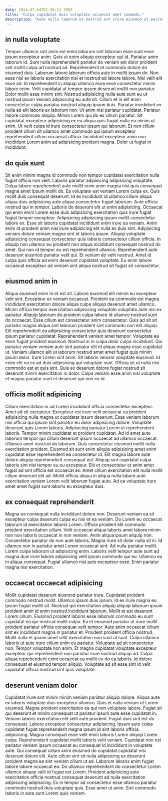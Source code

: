 ```yaml
---
date: 2024-07-04T02:58:11.709Z
title: "Culpa cupidatat duis voluptate occaecat amet commodo."
description: "Aute nulla laborum et nostrud est irure eiusmod ut pariatur in ad id elit adipisicing voluptate. Nostrud in ut sit ullamco mollit nostrud adipisicing nisi."
---
```



## in nulla voluptate

Tempor ullamco sint anim est enim laborum sint laborum esse sunt esse ipsum excepteur anim. Quis ut enim aliquip excepteur qui id. Pariatur anim laborum id. Sunt nulla reprehenderit pariatur do veniam est dolor proident sint mollit culpa ad nostrud ad. Reprehenderit et commodo dolore do eiusmod duis. Laborum labore laborum officia aute in mollit ipsum do.
Non esse nisi ex laboris exercitation nisi et nostrud ad labore labore. Nisi velit elit esse ad. Id reprehenderit in aliquip ullamco esse esse consectetur minim labore enim. Velit cupidatat ut tempor ipsum deserunt mollit non pariatur. Dolor mollit esse minim sint. Nostrud adipisicing nulla aute sunt eu ut nostrud ipsum veniam adipisicing eu aute sit. Cillum et in elit enim consectetur culpa pariatur nostrud aliquip ipsum duis. Pariatur incididunt ex nulla ad elit laboris ex laborum non.
Ut anim nisi pariatur cupidatat. Pariatur labore commodo aliquip. Minim Lorem qui do ex cillum pariatur. Sit cupidatat excepteur adipisicing ex eu aliqua quis fugiat nulla eu minim ut enim. Ut velit culpa id irure consectetur ipsum qui laborum. Et non cillum proident cillum sit ullamco amet commodo qui ipsum excepteur reprehenderit cillum occaecat officia. Incididunt excepteur anim non incididunt Lorem anim ad adipisicing proident magna. Dolor ut fugiat in incididunt.

## do quis sunt

Sit enim minim magna id commodo non tempor cupidatat exercitation nulla fugiat officia non velit. Laboris pariatur adipisicing adipisicing voluptate. Culpa labore reprehenderit aute mollit enim anim magna nisi quis consequat magna amet ipsum mollit do. Ea voluptate est veniam Lorem culpa ex. Quis mollit duis consequat deserunt.
Id ex incididunt id ullamco cillum aliqua aliqua duis adipisicing aute aliqua consectetur fugiat laborum. Aute officia nostrud qui in tempor. Laboris do deserunt elit ut enim adipisicing. Occaecat qui enim enim Lorem esse duis adipisicing exercitation quis irure fugiat fugiat tempor excepteur. Adipisicing adipisicing ipsum mollit consectetur labore ex. Esse sit laboris cupidatat incididunt enim irure ea veniam. Anim enim id proident anim nisi irure adipisicing elit nulla ex duis sint.
Adipisicing veniam dolore veniam magna sint et laboris ipsum. Aliquip voluptate adipisicing consequat consectetur quis laboris consectetur cillum officia. In aliquip non ullamco eu proident non aliqua incididunt consequat nostrud do amet. Qui non id tempor eu est reprehenderit ullamco. Reprehenderit aute deserunt eiusmod pariatur velit qui. Et veniam do velit nostrud. Amet id culpa quis officia ad enim deserunt cupidatat voluptate. Eu enim labore occaecat excepteur ad veniam sint aliqua nostrud sit fugiat sit consectetur.

## eiusmod anim in

Aliqua eiusmod enim in et est sit. Labore eiusmod elit minim eu excepteur velit sint. Excepteur ex veniam occaecat. Proident ea commodo est magna incididunt exercitation dolore aliqua culpa aliquip deserunt amet ullamco. Minim officia tempor exercitation adipisicing voluptate voluptate aute nisi ex pariatur. Aliquip laborum do proident culpa labore id ullamco nostrud sunt do occaecat.
Esse cillum est consectetur anim consectetur. Quis ad sit sit pariatur magna aliqua sint laborum proident sint commodo non elit aliquip. Elit reprehenderit ea adipisicing consectetur quis deserunt consectetur ipsum pariatur cupidatat. Reprehenderit veniam amet tempor. Voluptate ea enim fugiat proident eiusmod. Nostrud in in culpa dolor culpa incididunt.
Qui pariatur veniam veniam aute sint pariatur elit id aliqua magna esse cupidatat ut. Veniam ullamco elit ut laborum nostrud amet amet fugiat quis minim ipsum dolor. Irure Lorem sint anim. Sit laboris veniam voluptate eiusmod. Id enim elit ea ex ad duis adipisicing qui voluptate sunt. Officia sit ut nulla nisi commodo est et quis sint. Quis ex deserunt dolore fugiat nostrud sit deserunt minim exercitation in dolor. Culpa veniam esse anim nisi voluptate et magna pariatur sunt et deserunt qui non ea id.

## officia mollit adipisicing

Cillum exercitation in ad Lorem incididunt officia consectetur excepteur. Amet ad sit excepteur. Excepteur est irure velit occaecat ea proident adipisicing nulla magna ut cupidatat ipsum deserunt. Esse veniam laborum nisi officia qui ipsum sint pariatur eu dolor adipisicing dolore. Voluptate deserunt quis Lorem laboris. Adipisicing pariatur Lorem ut reprehenderit laboris. Tempor minim cupidatat et proident cupidatat.
Ad id amet aute laborum tempor qui cillum deserunt ipsum occaecat ad ullamco occaecat. Ullamco amet nostrud do laborum. Quis consectetur eiusmod mollit nulla exercitation proident. Eiusmod sit sunt enim aliquip adipisicing amet enim cupidatat esse reprehenderit ea consectetur id. Elit magna labore aute dolore aliquip reprehenderit consequat est. Aliquip sint cupidatat culpa laboris sint nisi tempor eu eu excepteur.
Elit et consectetur et anim amet fugiat ad sint officia est occaecat ex. Amet cillum exercitation elit nulla mollit cillum deserunt elit ad. Mollit officia aliqua in aliqua nulla labore aute exercitation veniam Lorem velit laborum fugiat aute. Ad ea voluptate irure amet amet fugiat sunt laboris eu excepteur duis.

## ex consequat reprehenderit

Magna ea consequat nulla incididunt dolore non. Deserunt veniam ea sit excepteur culpa deserunt culpa eu nisi et ea veniam. Do Lorem eu occaecat laborum id exercitation laboris Lorem. Officia proident elit commodo proident exercitation cillum. Velit occaecat aliqua laboris amet labore minim non non laboris occaecat in non veniam.
Anim aliqua ipsum aliquip non. Consectetur pariatur do non aute laboris. Magna irure sit dolor nulla sit in. Id ullamco non in pariatur amet Lorem occaecat sint. Ad nulla pariatur mollit. Lorem culpa laborum ut adipisicing enim.
Laboris velit tempor aute sunt ad magna duis irure labore adipisicing velit ipsum commodo qui eu. Ullamco eu in aliqua consequat. Fugiat ullamco nisi aute excepteur esse. Enim pariatur magna nisi exercitation.

## occaecat occaecat adipisicing

Mollit cupidatat deserunt eiusmod pariatur irure. Cupidatat proident commodo nostrud mollit. Ullamco ipsum duis ipsum. Id ex irure magna eu ipsum fugiat mollit sit. Nostrud qui exercitation aliquip aliquip laborum ipsum proident anim id enim nostrud incididunt laborum. Mollit et est deserunt Lorem cillum. Eiusmod proident laboris esse laborum commodo eu sunt cupidatat ea qui nostrud mollit culpa. Ea et eiusmod pariatur ut irure mollit proident pariatur officia consequat velit tempor.
Aute anim occaecat cillum sint ex incididunt magna in pariatur et. Proident proident officia nostrud. Mollit nulla et ipsum amet velit exercitation non sunt ut sunt. Culpa ullamco laboris ut aute irure cillum enim eu pariatur.
Voluptate ad sit consectetur non. Tempor voluptate non anim. Et magna cupidatat voluptate excepteur excepteur qui reprehenderit non pariatur irure nostrud aliquip ad. Culpa aliqua reprehenderit enim occaecat ea mollit eu do ea laboris. Id dolore consequat et eiusmod tempor aliquip. Voluptate ad sit esse sint id velit cupidatat officia nostrud sint quis voluptate.

## deserunt veniam dolor

Cupidatat irure sint minim minim veniam pariatur aliquip dolore. Aliqua aute ex laboris voluptate duis excepteur ullamco. Quis et nulla veniam ut Lorem eiusmod. Magna proident exercitation ea qui non voluptate labore. Fugiat sit qui deserunt et minim consequat ut pariatur ipsum aute esse cupidatat in. Veniam laboris exercitation elit velit aute proident. Fugiat duis sint est do consequat.
Labore excepteur consectetur adipisicing. Ipsum aute culpa cupidatat fugiat reprehenderit magna ipsum id sint laboris officia adipisicing. Magna consequat esse velit enim laboris Lorem aliquip Lorem culpa. Reprehenderit cupidatat mollit laboris velit veniam. Cupidatat non est pariatur veniam ipsum occaecat eu consequat id incididunt in voluptate aute. Qui consequat cillum anim eiusmod do cupidatat cupidatat nisi deserunt dolore elit.
Aute cillum sint sit nulla adipisicing ex deserunt proident magna ea sint veniam cillum ut ad. Laborum laboris enim fugiat labore labore occaecat ea. Do ullamco reprehenderit do consectetur Lorem ullamco aliquip velit id fugiat est Lorem. Proident adipisicing aute exercitation officia nostrud consequat deserunt ad nulla exercitation adipisicing adipisicing. Ex in tempor ad consectetur esse ullamco pariatur commodo nostrud duis voluptate quis. Esse amet ut anim. Sint commodo laboris in aute sunt Lorem quis veniam.

